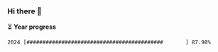 ### Hi there :wave:

:hourglass_flowing_sand: **Year progress**

```txt
2024 [###########################################       ] 87.98%
```
